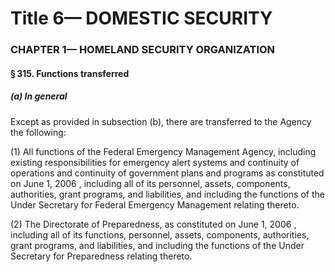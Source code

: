 
# Title 6— DOMESTIC SECURITY
### CHAPTER 1— HOMELAND SECURITY ORGANIZATION
#### § 315. Functions transferred
##### (a) In general

Except as provided in subsection (b), there are transferred to the Agency the following:

(1) All functions of the Federal Emergency Management Agency, including existing responsibilities for emergency alert systems and continuity of operations and continuity of government plans and programs as constituted on June 1, 2006 , including all of its personnel, assets, components, authorities, grant programs, and liabilities, and including the functions of the Under Secretary for Federal Emergency Management relating thereto.

(2) The Directorate of Preparedness, as constituted on June 1, 2006 , including all of its functions, personnel, assets, components, authorities, grant programs, and liabilities, and including the functions of the Under Secretary for Preparedness relating thereto.
